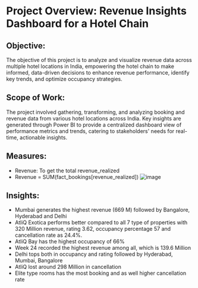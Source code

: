 # Project Overview: Revenue Insights Dashboard for a Hotel Chain

## Objective:
The objective of this project is to analyze and visualize revenue data across multiple hotel locations in India, empowering the hotel chain to make informed, data-driven decisions to enhance revenue performance, identify key trends, and optimize occupancy strategies.

## Scope of Work:
The project involved gathering, transforming, and analyzing booking and revenue data from various hotel locations across India. Key insights are generated through Power BI to provide a centralized dashboard view of performance metrics and trends, catering to stakeholders' needs for real-time, actionable insights.

## Measures:
- 	Revenue:	To get the total revenue_realized
  -  Revenue = SUM(fact_bookings[revenue_realized])	
![image](https://github.com/user-attachments/assets/113443c9-54c3-422c-bce6-c3bd191cce96)

## Insights:
- Mumbai generates the highest revenue (669 M) followed by Bangalore, Hyderabad and Delhi
- AtliQ Exotica performs better compared to all 7 type of properties with 320 Million revenue, rating 3.62, occupancy percentage 57 and cancellation rate as 24.4%.
- AtliQ Bay has the highest occupancy of 66%
- Week 24 recorded the highest revenue among all, which is 139.6 Million
- Delhi tops both in occupancy and rating followed by Hyderabad, Mumbai, Bangalore
- AtliQ lost around 298 Million in cancellation
- Elite type rooms has the most booking and as well higher cancellation rate
